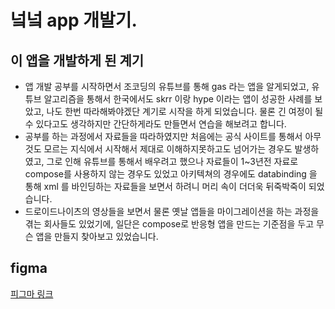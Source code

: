 # 넠넠 app 개발기.

## 이 앱을 개발하게 된 계기
  - 앱 개발 공부를 시작하면서 조코딩의 유튜브를 통해 gas 라는 앱을 알게되었고, 유튜브 알고리즘을 통해서 한국에서도 skrr 이랑 hype 이라는 앱이 성공한 사례를 보았고, 나도 한번 따라해봐야겠단 계기로 시작을 하게 되었습니다. 물론 긴 여정이 될 수 있다고도 생각하지만 간단하게라도 만들면서 연습을 해보려고 합니다.
  - 공부를 하는 과정에서 자료들을 따라하였지만 처음에는 공식 사이트를 통해서 아무것도 모르는 지식에서 시작해서 제대로 이해하지못하고도 넘어가는 경우도 발생하였고, 그로 인해 유튜브를 통해서 배우려고 했으나 자료들이 1~3년전 자료로 compose를 사용하지 않는 경우도 있었고 아키텍쳐의 경우에도 databinding 을 통해 xml 를 바인딩하는 자료들을 보면서 하려니 머리 속이 더더욱 뒤죽박죽이 되었습니다.
  - 드로이드나이츠의 영상들을 보면서 물론 옛날 앱들을 마이그레이션을 하는 과정을 겪는 회사들도 있었기에, 일단은 compose로 반응형 앱을 만드는 기준점을 두고 무슨 앱을 만들지 찾아보고 있었습니다.


## figma

[피그마 링크](https://www.figma.com/design/qHDP0jbsqmy2GClC1Y3vIL/Untitled?node-id=0-1&t=zKGhhkZZQ8tGe6MS-0)
